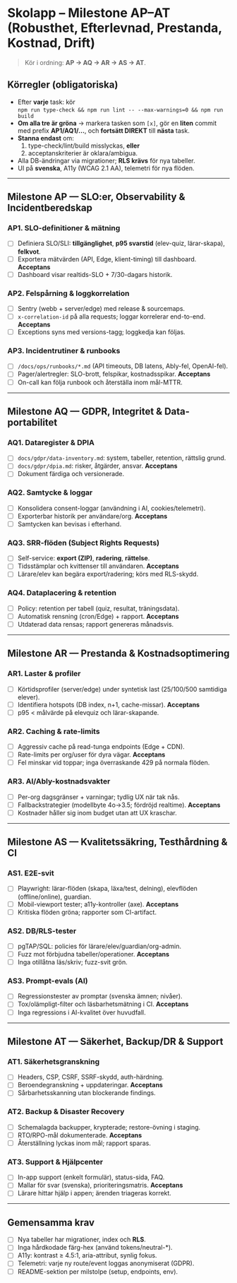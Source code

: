 # Skolapp – Milestone AP–AT (Robusthet, Efterlevnad, Prestanda, Kostnad, Drift)

> Kör i ordning: **AP → AQ → AR → AS → AT**.

## Körregler (obligatoriska)
- Efter **varje** task: kör  
  `npm run type-check && npm run lint -- --max-warnings=0 && npm run build`
- **Om alla tre är gröna** → markera tasken som `[x]`, gör en **liten** commit
  med prefix **AP1/AQ1/…**, och **fortsätt DIREKT** till **nästa** task.
- **Stanna endast** om:
  1) type-check/lint/build misslyckas, **eller**
  2) acceptanskriterier är oklara/ambigua.
- Alla DB-ändringar via migrationer; **RLS krävs** för nya tabeller.
- UI på **svenska**, A11y (WCAG 2.1 AA), telemetri för nya flöden.

---

## Milestone AP — SLO:er, Observability & Incidentberedskap

### AP1. SLO-definitioner & mätning
- [ ] Definiera SLO/SLI: **tillgänglighet**, **p95 svarstid** (elev-quiz, lärar-skapa), **felkvot**.
- [ ] Exportera mätvärden (API, Edge, klient-timing) till dashboard.
**Acceptans**
- [ ] Dashboard visar realtids-SLO + 7/30-dagars historik.

### AP2. Felspårning & loggkorrelation
- [ ] Sentry (webb + server/edge) med release & sourcemaps.
- [ ] `x-correlation-id` på alla requests; loggar korrelerar end-to-end.
**Acceptans**
- [ ] Exceptions syns med versions-tagg; loggkedja kan följas.

### AP3. Incidentrutiner & runbooks
- [ ] `/docs/ops/runbooks/*.md` (API timeouts, DB latens, Ably-fel, OpenAI-fel).
- [ ] Pager/alertregler: SLO-brott, felspikar, kostnadsspikar.
**Acceptans**
- [ ] On-call kan följa runbook och återställa inom mål-MTTR.

---

## Milestone AQ — GDPR, Integritet & Data-portabilitet

### AQ1. Dataregister & DPIA
- [ ] `docs/gdpr/data-inventory.md`: system, tabeller, retention, rättslig grund.
- [ ] `docs/gdpr/dpia.md`: risker, åtgärder, ansvar.
**Acceptans**
- [ ] Dokument färdiga och versionerade.

### AQ2. Samtycke & loggar
- [ ] Konsolidera consent-loggar (användning i AI, cookies/telemetri).
- [ ] Exporterbar historik per användare/org.
**Acceptans**
- [ ] Samtycken kan bevisas i efterhand.

### AQ3. SRR-flöden (Subject Rights Requests)
- [ ] Self-service: **export (ZIP)**, **radering**, **rättelse**.
- [ ] Tidsstämplar och kvittenser till användaren.
**Acceptans**
- [ ] Lärare/elev kan begära export/radering; körs med RLS-skydd.

### AQ4. Dataplacering & retention
- [ ] Policy: retention per tabell (quiz, resultat, träningsdata).
- [ ] Automatisk rensning (cron/Edge) + rapport.
**Acceptans**
- [ ] Utdaterad data rensas; rapport genereras månadsvis.

---

## Milestone AR — Prestanda & Kostnadsoptimering

### AR1. Laster & profiler
- [ ] Körtidsprofiler (server/edge) under syntetisk last (25/100/500 samtidiga elever).
- [ ] Identifiera hotspots (DB index, n+1, cache-missar).
**Acceptans**
- [ ] p95 < målvärde på elevquiz och lärar-skapande.

### AR2. Caching & rate-limits
- [ ] Aggressiv cache på read-tunga endpoints (Edge + CDN).
- [ ] Rate-limits per org/user för dyra vägar.
**Acceptans**
- [ ] Fel minskar vid toppar; inga överraskande 429 på normala flöden.

### AR3. AI/Ably-kostnadsvakter
- [ ] Per-org dagsgränser + varningar; tydlig UX när tak nås.
- [ ] Fallbackstrategier (modellbyte 4o→3.5; fördröjd realtime).
**Acceptans**
- [ ] Kostnader håller sig inom budget utan att UX kraschar.

---

## Milestone AS — Kvalitetssäkring, Testhårdning & CI

### AS1. E2E-svit
- [ ] Playwright: lärar-flöden (skapa, läxa/test, delning), elevflöden (offline/online), guardian.
- [ ] Mobil-viewport tester; a11y-kontroller (axe).
**Acceptans**
- [ ] Kritiska flöden gröna; rapporter som CI-artifact.

### AS2. DB/RLS-tester
- [ ] pgTAP/SQL: policies för lärare/elev/guardian/org-admin.
- [ ] Fuzz mot förbjudna tabeller/operationer.
**Acceptans**
- [ ] Inga otillåtna läs/skriv; fuzz-svit grön.

### AS3. Prompt-evals (AI)
- [ ] Regressionstester av promptar (svenska ämnen; nivåer).
- [ ] Tox/olämpligt-filter och läsbarhetsmätning i CI.
**Acceptans**
- [ ] Inga regressions i AI-kvalitet över huvudfall.

---

## Milestone AT — Säkerhet, Backup/DR & Support

### AT1. Säkerhetsgranskning
- [ ] Headers, CSP, CSRF, SSRF-skydd, auth-härdning.
- [ ] Beroendegranskning + uppdateringar.
**Acceptans**
- [ ] Sårbarhetsskanning utan blockerande findings.

### AT2. Backup & Disaster Recovery
- [ ] Schemalagda backupper, krypterade; restore-övning i staging.
- [ ] RTO/RPO-mål dokumenterade.
**Acceptans**
- [ ] Återställning lyckas inom mål; rapport sparas.

### AT3. Support & Hjälpcenter
- [ ] In-app support (enkelt formulär), status-sida, FAQ.
- [ ] Mallar för svar (svenska), prioriteringsmatris.
**Acceptans**
- [ ] Lärare hittar hjälp i appen; ärenden triageras korrekt.

---

## Gemensamma krav
- [ ] Nya tabeller har migrationer, index och **RLS**.
- [ ] Inga hårdkodade färg-hex (använd tokens/neutral-*).
- [ ] A11y: kontrast ≥ 4.5:1, aria-attribut, synlig fokus.
- [ ] Telemetri: varje ny route/event loggas anonymiserat (GDPR).
- [ ] README-sektion per milstolpe (setup, endpoints, env).
